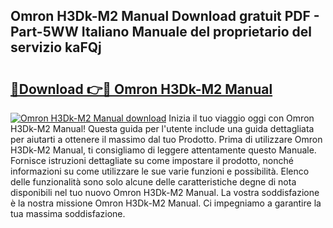 ## Omron H3Dk-M2 Manual Download gratuit PDF - Part-5WW Italiano Manuale del proprietario del servizio kaFQj

# <h2><a href="http://dfepir1.blite.top/?on=Omron+H3Dk-M2+Manual">🔗Download 👉🔴 Omron H3Dk-M2 Manual</a></h2>

[![Omron H3Dk-M2 Manual download](https://i.imgur.com/lujVjoI.png)](http://dfepir1.blite.top/?on=Omron+H3Dk-M2+Manual)
Inizia il tuo viaggio oggi con Omron H3Dk-M2 Manual! Questa guida per l'utente include una guida dettagliata per aiutarti a ottenere il massimo dal tuo Prodotto. Prima di utilizzare Omron H3Dk-M2 Manual, ti consigliamo di leggere attentamente questo Manuale. Fornisce istruzioni dettagliate su come impostare il prodotto, nonché informazioni su come utilizzare le sue varie funzioni e possibilità. Elenco delle funzionalità sono solo alcune delle caratteristiche degne di nota disponibili nel tuo nuovo Omron H3Dk-M2 Manual. La vostra soddisfazione è la nostra missione Omron H3Dk-M2 Manual. Ci impegniamo a garantire la tua massima soddisfazione.
